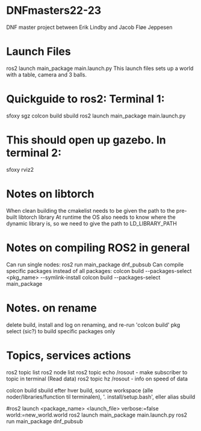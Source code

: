 # DNFmasters22-23
DNF master project between Erik Lindby and Jacob Fløe Jeppesen

# Launch Files
ros2 launch main_package main.launch.py
This launch files sets up a world with a table, camera and 3 balls.

# Quickguide to ros2: Terminal 1:
sfoxy
sgz
colcon build
sbuild
ros2 launch main_package main.launch.py
# This should open up gazebo. In terminal 2:
sfoxy
rviz2

# Notes on libtorch
When clean building the cmakelist needs to be given the path to the pre-built libtorch library
At runtime the OS also needs to know where the dynamic library is, so we need to give the path to LD_LIBRARY_PATH

# Notes on compiling ROS2 in general
Can run single nodes: ros2 run main_package dnf_pubsub
Can compile specific packages instead of all packages: colcon build --packages-select <pkg_name> --symlink-install
colcon build --packages-select main_package

# Notes. on rename
delete build, install and log on renaming, and re-run 'colcon build'
pkg select (sic?) to build specific packages only

# Topics, services actions
ros2 topic list
ros2 node list
ros2 topic echo /rosout            - make subscriber to topic in terminal (Read data)
ros2 topic hz /rosout              - info on speed of data


colcon build
sbuild
efter hver build, source workspace (alle noder/libraries/function til terminalen), '. install/setup.bash', eller alias sbuild

#ros2 launch <package_name> <launch_file> verbose:=false world:=new_world.world 
ros2 launch main_package main.launch.py
ros2 run main_package dnf_pubsub
